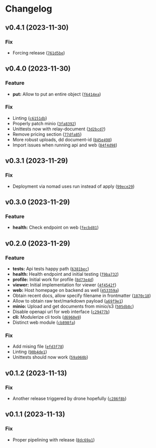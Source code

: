 # Changelog

<!--next-version-placeholder-->

## v0.4.1 (2023-11-30)
### Fix
* Forcing release ([`761d5be`](https://github.com/knowledgemd/backend/commit/761d5be65e69d9deb5d8dd4cb5982aa27f6f4d43))

## v0.4.0 (2023-11-30)
### Feature
* **put:** Allow to put an entire object ([`f6414ea`](https://github.com/knowledgemd/backend/commit/f6414ea87ba665b48d2a24c359de0cacb569036c))

### Fix
* Linting ([`c6151db`](https://github.com/knowledgemd/backend/commit/c6151dbd379481b5165e95fc968b850ec195d3d7))
* Properly patch minio ([`3fa8392`](https://github.com/knowledgemd/backend/commit/3fa839285cc8c7e89b05e591436d905a4737d799))
* Unittests now with relay-document ([`3d2bcd7`](https://github.com/knowledgemd/backend/commit/3d2bcd7a25d41bdf3426f88be0e84faf8e49cfc5))
* Remove pricing section ([`77dfa85`](https://github.com/knowledgemd/backend/commit/77dfa8516d5f8ceff0807299d11b7bf4a2f07336))
* More robust uploads, dd document-id ([`845e498`](https://github.com/knowledgemd/backend/commit/845e498086973f91aaaa42766778f2e181eab781))
* Import issues when running api and web ([`84f4d98`](https://github.com/knowledgemd/backend/commit/84f4d9810eed075d1857fcc0f297ab1b90044fd8))

## v0.3.1 (2023-11-29)
### Fix
* Deployment via nomad uses run instead of apply ([`99ece29`](https://github.com/knowledgemd/backend/commit/99ece296b122d9b62aad03ada3efe4a010013c51))

## v0.3.0 (2023-11-29)
### Feature
* **health:** Check endpoint on web ([`fecbd81`](https://github.com/knowledgemd/backend/commit/fecbd81d289ddcd78ffe9c5a96bf972f0edc7077))

## v0.2.0 (2023-11-29)
### Feature
* **tests:** Api tests happy path ([`6381bec`](https://github.com/knowledgemd/backend/commit/6381becc4b55dae1e0b67aa358e04b7d56bca3bc))
* **health:** Health endpoint and initial testing ([`f9ba732`](https://github.com/knowledgemd/backend/commit/f9ba73290f72328302a86542eea5a73fb3559d52))
* **profile:** Initial work for profile ([`8d73e4d`](https://github.com/knowledgemd/backend/commit/8d73e4de0dc276c4b5eb63d29c9ffa3f15df340b))
* **viewer:** Initial implementation for viewer ([`4f4542f`](https://github.com/knowledgemd/backend/commit/4f4542f28d3d940ebb86c3cc88a19f97fcf04ca6))
* **web:** Host homepage on backend as well ([`453359a`](https://github.com/knowledgemd/backend/commit/453359ae53ec563a4825b699b2bcbf09a7e4e7f1))
* Obtain recent docs, allow specify filename in frontmatter ([`1870c18`](https://github.com/knowledgemd/backend/commit/1870c185367b374b440b7aca6c59ce2872d4dfe2))
* Allow to obtain raw text/markdown payload ([`a69f9e1`](https://github.com/knowledgemd/backend/commit/a69f9e14d8b91cb5829230d17ca0092f7b0735f6))
* **minio:** Upload and get documents from minio/s3 ([`505db8c`](https://github.com/knowledgemd/backend/commit/505db8c03f0c981ca1c29323ca35ed664efff67c))
* Disable openapi url for web interface ([`c29477b`](https://github.com/knowledgemd/backend/commit/c29477b3c62b4109104dad2f6f88196a20cd17e4))
* **cli:** Modulerize cli tools ([`d6960e9`](https://github.com/knowledgemd/backend/commit/d6960e99fb67a16a2375ca80e2f0bcd4200de740))
* Distinct web module ([`cb898fa`](https://github.com/knowledgemd/backend/commit/cb898fad6b0e2995dba662dd16a6f69a5fb7ff7d))

### Fix
* Add mising file ([`efd3f78`](https://github.com/knowledgemd/backend/commit/efd3f7810b36af3a47fbba3e489af440543834f6))
* Linting ([`90b4de1`](https://github.com/knowledgemd/backend/commit/90b4de140485c19acbe04c2f66882bd824bde46b))
* Unittests should now work ([`59a960b`](https://github.com/knowledgemd/backend/commit/59a960b79091711d474fa50d62f09b176dbf2cc1))

## v0.1.2 (2023-11-13)
### Fix
* Another release triggered by drone hopefully ([`c286f8b`](https://github.com/knowledgemd/backend/commit/c286f8bf558112dca66fc46f0b0c7c634836272f))

## v0.1.1 (2023-11-13)
### Fix
* Proper pipelining with release ([`8dc69a1`](https://github.com/knowledgemd/backend/commit/8dc69a1411826dffcea9f3deb1444fa477812264))
